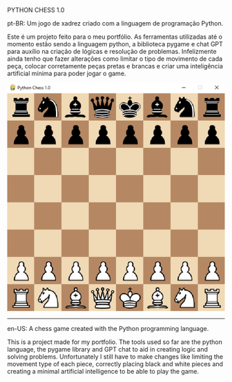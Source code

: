 PYTHON CHESS 1.0

pt-BR: Um jogo de xadrez criado com a linguagem de programação Python.

Este é um projeto feito para o meu portfólio. As ferramentas utilizadas até o momento estão sendo a linguagem python, a biblioteca pygame e chat GPT para auxílio na criação de lógicas e resolução de problemas.
Infelizmente ainda tenho que fazer alterações como limitar o tipo de movimento de cada peça, colocar corretamente peças pretas e brancas e criar uma inteligência artificial mínima para poder jogar o game.

![imagem do tabuleiro, board image](https://raw.githubusercontent.com/DaniVicbr/PythonChess/main/Python%20Chess%20image.PNG)

___________________________________________________________________________________________________________________________________________________________________________________________________________________
en-US: A chess game created with the Python programming language.

This is a project made for my portfolio. The tools used so far are the python language, the pygame library and GPT chat to aid in creating logic and solving problems.
Unfortunately I still have to make changes like limiting the movement type of each piece, correctly placing black and white pieces and creating a minimal artificial intelligence to be able to play the game.

